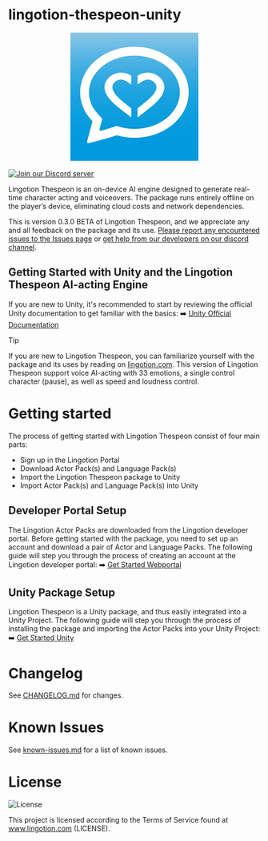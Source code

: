 # lingotion-thespeon-unity
<div align="center">

![](./Documentation~/data/lingotion_icon_ios_01_small.png)
  
</div>

<a target="_blank" href="https://discord.gg/9f2HFyu5gF"><img src="https://dcbadge.limes.pink/api/server/https://discord.gg/9f2HFyu5gF" alt="Join our Discord server" /></a>


Lingotion Thespeon is an on-device AI engine designed to generate real-time character acting and voiceovers.
The package runs entirely offline on the player’s device, eliminating cloud costs and network dependencies.

This is version 0.3.0 BETA of Lingotion Thespeon, and we appreciate any and all feedback on the package and its use. [Please report any encountered issues to the Issues page](https://github.com/Lingotion/unity-package/issues) or [get help from our developers on our discord channel](https://discord.gg/9f2HFyu5gF).

## Getting Started with Unity and the Lingotion Thespeon AI-acting Engine

If you are new to Unity, it's recommended to start by reviewing the official Unity documentation to get familiar with the basics: ➡️ [Unity Official Documentation](https://docs.unity3d.com/Manual/index.html)  

> [!TIP]
> If you are new to Lingotion Thespeon, you can familiarize yourself with the package and its uses by reading on [lingotion.com](https://www.lingotion.com). 
> This version of Lingotion Thespeon support voice AI-acting with 33 emotions, a single control character (pause), as well as speed and loudness control.

# Getting started
The process of getting started with Lingotion Thespeon consist of four main parts:
- Sign up in the Lingotion Portal
- Download Actor Pack(s) and Language Pack(s)
- Import the Lingotion Thespeon package to Unity
- Import Actor Pack(s) and Language Pack(s) into Unity

## **Developer Portal Setup**  
The Lingotion Actor Packs are downloaded from the Lingotion developer portal. Before getting started with the package, you need to set up an account and download a pair of Actor and Language Packs.
The following guide will step you through the process of creating an account at the Lingotion developer portal: ➡️ [Get Started Webportal](./Documentation~/get-started-webportal.md)  

## **Unity Package Setup**  
Lingotion Thespeon is a Unity package, and thus easily integrated into a Unity Project. The following guide will step you through the process of installing the package and importing the Actor Packs into your Unity Project: ➡️ [Get Started Unity](./Documentation~/get-started-unity.md)  

# Changelog
See [CHANGELOG.md](https://github.com/Lingotion/lingotion-thespeon-unity/blob/main/CHANGELOG.md) for changes.

# Known Issues
See [known-issues.md](./Documentation~/known-issues.md) for a list of known issues.

# License
![License](https://img.shields.io/badge/license-Custom-blue.svg)

This project is licensed according to the Terms of Service found at www.lingotion.com (LICENSE).
